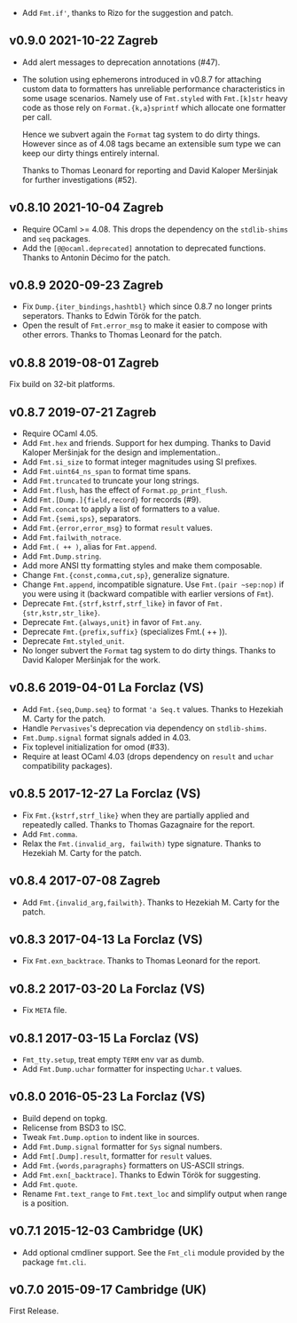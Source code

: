 

* Add `Fmt.if'`, thanks to Rizo for the suggestion and patch.

v0.9.0 2021-10-22 Zagreb
------------------------

* Add alert messages to deprecation annotations (#47).
* The solution using ephemerons introduced in v0.8.7 for attaching
  custom data to formatters has unreliable performance characteristics
  in some usage scenarios. Namely use of `Fmt.styled` with
  `Fmt.[k]str` heavy code as those rely on `Format.{k,a}sprintf` which
  allocate one formatter per call. 
  
  Hence we subvert again the `Format` tag system to do dirty
  things. However since as of 4.08 tags became an extensible sum type
  we can keep our dirty things entirely internal.

  Thanks to Thomas Leonard for reporting and David Kaloper Meršinjak
  for further investigations (#52).
  
v0.8.10 2021-10-04 Zagreb
-------------------------

* Require OCaml >= 4.08. This drops the dependency on the 
  `stdlib-shims` and `seq` packages.
* Add the `[@@ocaml.deprecated]` annotation to deprecated 
  functions. Thanks to Antonin Décimo for the patch.

v0.8.9 2020-09-23 Zagreb
------------------------

* Fix `Dump.{iter_bindings,hashtbl}` which since 0.8.7 no longer 
  prints seperators. Thanks to Edwin Török for the patch.
* Open the result of `Fmt.error_msg` to make it easier
  to compose with other errors. Thanks to Thomas Leonard 
  for the patch.

v0.8.8 2019-08-01 Zagreb
------------------------

Fix build on 32-bit platforms.

v0.8.7 2019-07-21 Zagreb
------------------------

* Require OCaml 4.05.
* Add `Fmt.hex` and friends. Support for hex dumping.
  Thanks to David Kaloper Meršinjak for the design and implementation..
* Add `Fmt.si_size` to format integer magnitudes using SI prefixes.
* Add `Fmt.uint64_ns_span` to format time spans.
* Add `Fmt.truncated` to truncate your long strings.
* Add `Fmt.flush`, has the effect of `Format.pp_print_flush`.
* Add `Fmt.[Dump.]{field,record}` for records (#9).
* Add `Fmt.concat` to apply a list of formatters to a value.
* Add `Fmt.{semi,sps}`, separators.
* Add `Fmt.{error,error_msg}` to format `result` values.
* Add `Fmt.failwith_notrace`.
* Add `Fmt.( ++ )`, alias for `Fmt.append`.
* Add `Fmt.Dump.string`.
* Add more ANSI tty formatting styles and make them composable.
* Change `Fmt.{const,comma,cut,sp}`, generalize signature.
* Change `Fmt.append`, incompatible signature. Use `Fmt.(pair ~sep:nop)` if 
  you were using it (backward compatible with earlier versions of `Fmt`).
* Deprecate `Fmt.{strf,kstrf,strf_like}` in favor of `Fmt.{str,kstr,str_like}`.
* Deprecate `Fmt.{always,unit}` in favor of `Fmt.any`.
* Deprecate `Fmt.{prefix,suffix}` (specializes Fmt.( ++ )).
* Deprecate `Fmt.styled_unit`.
* No longer subvert the `Format` tag system to do dirty things.
  Thanks to David Kaloper Meršinjak for the work.

v0.8.6 2019-04-01 La Forclaz (VS)
---------------------------------

* Add `Fmt.{seq,Dump.seq}` to format `'a Seq.t` values. Thanks to
  Hezekiah M. Carty for the patch.
* Handle `Pervasives`'s deprecation via dependency on `stdlib-shims`.
* `Fmt.Dump.signal` format signals added in 4.03.
* Fix toplevel initialization for omod (#33).
* Require at least OCaml 4.03 (drops dependency on `result` and `uchar`
  compatibility packages).

v0.8.5 2017-12-27 La Forclaz (VS)
---------------------------------

* Fix `Fmt.{kstrf,strf_like}` when they are partially applied
  and repeatedly called. Thanks to Thomas Gazagnaire for the report.
* Add `Fmt.comma`.
* Relax the `Fmt.(invalid_arg, failwith)` type signature. Thanks to
  Hezekiah M. Carty for the patch.

v0.8.4 2017-07-08 Zagreb
------------------------

* Add `Fmt.{invalid_arg,failwith}`. Thanks to Hezekiah M. Carty for the patch.

v0.8.3 2017-04-13 La Forclaz (VS)
---------------------------------

* Fix `Fmt.exn_backtrace`. Thanks to Thomas Leonard for the report.

v0.8.2 2017-03-20 La Forclaz (VS)
---------------------------------

* Fix `META` file.

v0.8.1 2017-03-15 La Forclaz (VS)
---------------------------------

* `Fmt_tty.setup`, treat empty `TERM` env var as dumb.
* Add `Fmt.Dump.uchar` formatter for inspecting `Uchar.t` values.

v0.8.0 2016-05-23 La Forclaz (VS)
---------------------------------

* Build depend on topkg.
* Relicense from BSD3 to ISC.
* Tweak `Fmt.Dump.option` to indent like in sources.
* Add `Fmt.Dump.signal` formatter for `Sys` signal numbers.
* Add `Fmt[.Dump].result`, formatter for `result` values.
* Add `Fmt.{words,paragraphs}` formatters on US-ASCII strings.
* Add `Fmt.exn[_backtrace]`. Thanks to Edwin Török for suggesting.
* Add `Fmt.quote`.
* Rename `Fmt.text_range` to `Fmt.text_loc` and simplify output
  when range is a position.

v0.7.1 2015-12-03 Cambridge (UK)
--------------------------------

* Add optional cmdliner support. See the `Fmt_cli` module provided
  by the package `fmt.cli`.

v0.7.0 2015-09-17 Cambridge (UK)
--------------------------------

First Release.
